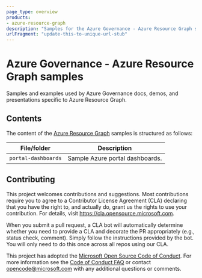 ```yaml
---
page_type: overview
products:
- azure-resource-graph
description: "Samples for the Azure Governance - Azure Resource Graph service"
urlFragment: "update-this-to-unique-url-stub"
---
```


# Azure Governance - Azure Resource Graph samples

Samples and examples used by Azure Governance docs, demos, and presentations specific to Azure
Resource Graph.

## Contents

The content of the [Azure Resource Graph](https://docs.microsoft.com/azure/governance/resource-graph)
samples is structured as follows:

| File/folder          | Description                                |
|----------------------|--------------------------------------------|
| `portal-dashboards`  | Sample Azure portal dashboards.            |

## Contributing

This project welcomes contributions and suggestions. Most contributions require you to agree to a
Contributor License Agreement (CLA) declaring that you have the right to, and actually do, grant us
the rights to use your contribution. For details, visit https://cla.opensource.microsoft.com.

When you submit a pull request, a CLA bot will automatically determine whether you need to provide a
CLA and decorate the PR appropriately (e.g., status check, comment). Simply follow the instructions
provided by the bot. You will only need to do this once across all repos using our CLA.

This project has adopted the [Microsoft Open Source Code of Conduct](https://opensource.microsoft.com/codeofconduct/).
For more information see the [Code of Conduct FAQ](https://opensource.microsoft.com/codeofconduct/faq/)
or contact [opencode@microsoft.com](mailto:opencode@microsoft.com) with any additional questions or
comments.